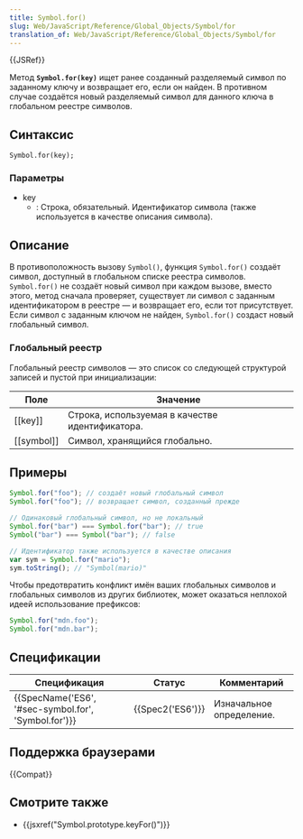 ```yaml
---
title: Symbol.for()
slug: Web/JavaScript/Reference/Global_Objects/Symbol/for
translation_of: Web/JavaScript/Reference/Global_Objects/Symbol/for
---
```


{{JSRef}}

Метод **`Symbol.for(key)`** ищет ранее созданный разделяемый символ по заданному ключу и возвращает его, если он найден. В противном случае создаётся новый разделяемый символ для данного ключа в глобальном реестре символов.

## Синтаксис

```
Symbol.for(key);
```

### Параметры

- key
  - : Строка, обязательный. Идентификатор символа (также используется в качестве описания символа).

## Описание

В противоположность вызову `Symbol()`, функция `Symbol.for()` создаёт символ, доступный в глобальном списке реестра символов. `Symbol.for()` не создаёт новый символ при каждом вызове, вместо этого, метод сначала проверяет, существует ли символ с заданным идентификатором в реестре — и возвращает его, если тот присутствует. Если символ с заданным ключом не найден, `Symbol.for()` создаст новый глобальный символ.

### Глобальный реестр

Глобальный реестр символов — это список со следующей структурой записей и пустой при инициализации:

| Поле         | Значение                                        |
| ------------ | ----------------------------------------------- |
| \[\[key]]    | Строка, используемая в качестве идентификатора. |
| \[\[symbol]] | Символ, хранящийся глобально.                   |

## Примеры

```js
Symbol.for("foo"); // создаёт новый глобальный символ
Symbol.for("foo"); // возвращает символ, созданный прежде

// Одинаковый глобальный символ, но не локальный
Symbol.for("bar") === Symbol.for("bar"); // true
Symbol("bar") === Symbol("bar"); // false

// Идентификатор также используется в качестве описания
var sym = Symbol.for("mario");
sym.toString(); // "Symbol(mario)"
```

Чтобы предотвратить конфликт имён ваших глобальных символов и глобальных символов из других библиотек, может оказаться неплохой идеей использование префиксов:

```js
Symbol.for("mdn.foo");
Symbol.for("mdn.bar");
```

## Спецификации

| Спецификация                                         | Статус           | Комментарий              |
| ---------------------------------------------------- | ---------------- | ------------------------ |
| {{SpecName('ES6', '#sec-symbol.for', 'Symbol.for')}} | {{Spec2('ES6')}} | Изначальное определение. |

## Поддержка браузерами

{{Compat}}

## Смотрите также

- {{jsxref("Symbol.prototype.keyFor()")}}
